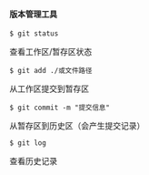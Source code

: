 #### 版本管理工具


```
$ git status
```

查看工作区/暂存区状态

```
$ git add ./或文件路径
```
从工作区提交到暂存区

```
$ git commit -m "提交信息"
```
从暂存区到历史区（会产生提交记录）

```
$ git log
```
查看历史记录


